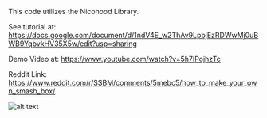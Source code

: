 This code utilizes the Nicohood Library.

See tutorial at: https://docs.google.com/document/d/1ndV4E_w2ThAv9LpbjEzRDWwMj0uBWB9YqbvkHV35X5w/edit?usp=sharing

Demo Video at: https://www.youtube.com/watch?v=5h7IPojhzTc

Reddit Link: https://www.reddit.com/r/SSBM/comments/5mebc5/how_to_make_your_own_smash_box/

![alt text](https://i.imgur.com/GyaxcaY.jpg)
